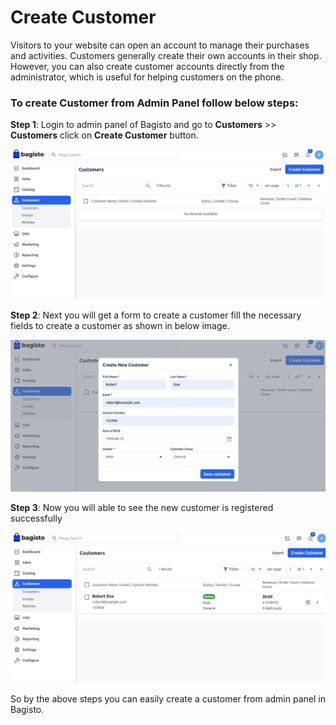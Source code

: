 # Create Customer 

Visitors to your website can open an account to manage their purchases and activities. Customers generally create their own accounts in their shop. However, you can also create customer accounts directly from the administrator, which is useful for helping customers on the phone.

### To create Customer from Admin Panel follow below steps:

**Step 1**: Login to admin panel of Bagisto and go to **Customers** >> **Customers** click on **Create Customer** button.

 ![Customer](../../assets/2.x/images/customer/customer.png)

**Step 2**: Next you will get a form to create a customer fill the necessary fields to create a customer as shown in below image.

 ![Create Customer](../../assets/2.x/images/customer/createCustomer.png)

**Step 3**: Now you will able to see the new customer is registered successfully
   
 ![Customer Grid](../../assets/2.x/images/customer/customerGrid.png)

 So by the above steps you can easily create a customer from admin panel in Bagisto.
 